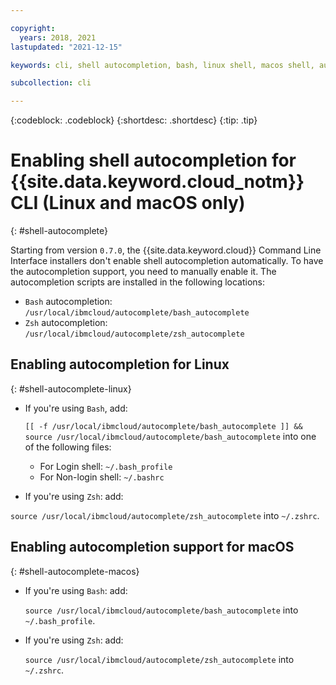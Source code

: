 ```yaml
---

copyright:
  years: 2018, 2021
lastupdated: "2021-12-15"

keywords: cli, shell autocompletion, bash, linux shell, macos shell, autocompletion, autocompletion support, shell

subcollection: cli

---
```


{:codeblock: .codeblock} 
{:shortdesc: .shortdesc}
{:tip: .tip}

# Enabling shell autocompletion for {{site.data.keyword.cloud_notm}} CLI (Linux and macOS only)
{: #shell-autocomplete}

Starting from version `0.7.0`, the {{site.data.keyword.cloud}} Command Line Interface installers don't enable shell autocompletion automatically. To have the autocompletion support, you need to manually enable it. The autocompletion scripts are installed in the following locations:

* `Bash` autocompletion: `/usr/local/ibmcloud/autocomplete/bash_autocomplete`
* `Zsh` autocompletion: `/usr/local/ibmcloud/autocomplete/zsh_autocomplete`

## Enabling autocompletion for Linux
{: #shell-autocomplete-linux}

* If you're using `Bash`, add:

  `[[ -f /usr/local/ibmcloud/autocomplete/bash_autocomplete ]] && source /usr/local/ibmcloud/autocomplete/bash_autocomplete` into one of the following files:

  * For Login shell: `~/.bash_profile`
  * For Non-login shell: `~/.bashrc`
  
* If you're using `Zsh`: add:

`source /usr/local/ibmcloud/autocomplete/zsh_autocomplete` into `~/.zshrc`.

## Enabling autocompletion support for macOS
{: #shell-autocomplete-macos}

* If you're using `Bash`: add:

  `source /usr/local/ibmcloud/autocomplete/bash_autocomplete` into `~/.bash_profile`.

* If you're using `Zsh`: add:

  `source /usr/local/ibmcloud/autocomplete/zsh_autocomplete` into `~/.zshrc`.
